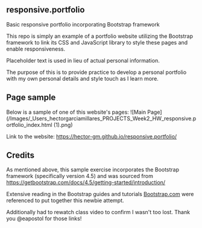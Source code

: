 ## responsive.portfolio
Basic responsive portfolio incorporating Bootstrap framework

This repo is simply an example of a portfolio website utilizing the Bootstrap framework to link its CSS and JavaScript library to style these pages and enable responsiveness.

Placeholder text is used in lieu of actual personal information. 

The purpose of this is to provide practice to develop a personal portfolio with my own personal details and style touch as I learn more.

## Page sample
Below is a sample of one of this website's pages:
![Main Page] (/Images/_Users_hectorgarciamillares_PROJECTS_Week2_HW_responsive.portfolio_index.html (1).png)

Link to the website: https://hector-gm.github.io/responsive.portfolio/

## Credits

As mentioned above, this sample exercise incorporates the Bootstrap framework (specifically version 4.5) and was sourced from https://getbootstrap.com/docs/4.5/getting-started/introduction/

Extensive reading in the Bootstrap guides and tutorials [Bootstrap.com](https://getbootstrap.com/docs/4.5/components/forms/) were referenced to put together this newbie attempt. 

Additionally had to rewatch class video to confirm I wasn't too lost. Thank you @eapostol for those links!
